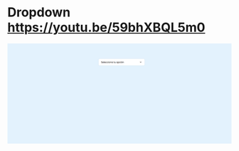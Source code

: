 # Dropdown https://youtu.be/59bhXBQL5m0
<p align="center">
  <img src="preview.png" alt="preview del proyecto" width="600">
</p>